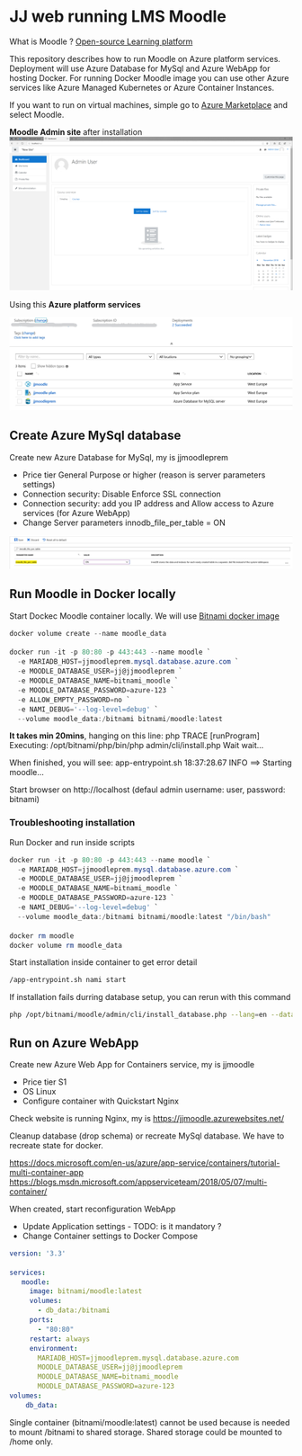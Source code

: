 # JJ web running LMS Moodle

What is Moodle ? [Open-source Learning platform](https://moodle.org/)

This repository describes how to run Moodle on Azure platform services. Deployment will use Azure Database for MySql and Azure WebApp for hosting Docker. For running Docker Moodle image you can use other Azure services like Azure Managed Kubernetes or Azure Container Instances.

If you want to run on virtual machines, simple go to [Azure Marketplace](https://azuremarketplace.microsoft.com/en-us/marketplace/apps/bitnami.moodle?tab=Overview) and select Moodle.

**Moodle Admin site** after installation
![Moodle Admin web](media/moodle-admin.png)

Using this **Azure platform services**

![Azure resources](media/azure-resources.jpg)

## Create Azure MySql database

Create new Azure Database for MySql, my is jjmoodleprem

- Price tier General Purpose or higher (reason is server parameters settings)
- Connection security: Disable Enforce SSL connection
- Connection security: add you IP address and Allow access to Azure services (for Azure WebApp)
- Change Server parameters innodb_file_per_table = ON

![mySql server settings](media/mysql-settings.jpg)

## Run Moodle in Docker locally

Start Dockec Moodle container locally. We will use [Bitnami docker image](https://github.com/bitnami/bitnami-docker-moodle#readme)

```powershell
docker volume create --name moodle_data

docker run -it -p 80:80 -p 443:443 --name moodle `
  -e MARIADB_HOST=jjmoodleprem.mysql.database.azure.com `
  -e MOODLE_DATABASE_USER=jj@jjmoodleprem `
  -e MOODLE_DATABASE_NAME=bitnami_moodle `
  -e MOODLE_DATABASE_PASSWORD=azure-123 `
  -e ALLOW_EMPTY_PASSWORD=no `
  -e NAMI_DEBUG='--log-level=debug' `
  --volume moodle_data:/bitnami bitnami/moodle:latest
```

**It takes min 20mins**, hanging on this line: php     TRACE [runProgram] Executing: /opt/bitnami/php/bin/php admin/cli/install.php
Wait wait...

When finished, you will see: app-entrypoint.sh 18:37:28.67 INFO  ==> Starting moodle...

Start browser on http://localhost (defaul admin username: user, password: bitnami)

### Troubleshooting installation

Run Docker and run inside scripts

```powershell
docker run -it -p 80:80 -p 443:443 --name moodle `
  -e MARIADB_HOST=jjmoodleprem.mysql.database.azure.com `
  -e MOODLE_DATABASE_USER=jj@jjmoodleprem `
  -e MOODLE_DATABASE_NAME=bitnami_moodle `
  -e MOODLE_DATABASE_PASSWORD=azure-123 `
  -e NAMI_DEBUG='--log-level=debug' `
  --volume moodle_data:/bitnami bitnami/moodle:latest "/bin/bash"

docker rm moodle
docker volume rm moodle_data
```

Start installation inside container to get error detail

``` bash
/app-entrypoint.sh nami start
```

If installation fails durring database setup, you can rerun with this command

``` bash
php /opt/bitnami/moodle/admin/cli/install_database.php --lang=en --dataroot=/bitnami/moodle/moodledata --dbtype=mariadb --dbhost=jjmoodleprem.mysql.database.azure.com --dbport=3306 --dbname=bitnami_moodle --dbuser=jj@jjmoodleprem --dbpass=azure-123 --adminuser=user --adminpass=bitnami --adminemail=user@example.com --fullname="New Site" --shortname="New Site" --non-interactive --allow-unstable --agree-license
```

## Run on Azure WebApp

Create new Azure Web App for Containers service, my is jjmoodle

- Price tier S1
- OS Linux
- Configure container with Quickstart Nginx

Check website is running Nginx, my is https://jjmoodle.azurewebsites.net/

Cleanup database (drop schema) or recreate MySql database. We have to recreate state for docker.

https://docs.microsoft.com/en-us/azure/app-service/containers/tutorial-multi-container-app
https://blogs.msdn.microsoft.com/appserviceteam/2018/05/07/multi-container/

When created, start reconfiguration WebApp

- Update Application settings - TODO: is it mandatory ?
- Change Container settings to Docker Compose

```yaml
version: '3.3'

services:
   moodle:
     image: bitnami/moodle:latest
     volumes:
       - db_data:/bitnami
     ports:
       - "80:80"
     restart: always
     environment:
       MARIADB_HOST=jjmoodleprem.mysql.database.azure.com
       MOODLE_DATABASE_USER=jj@jjmoodleprem
       MOODLE_DATABASE_NAME=bitnami_moodle
       MOODLE_DATABASE_PASSWORD=azure-123
volumes:
    db_data:
```

Single container (bitnami/moodle:latest) cannot be used because is needed to mount /bitnami to shared storage. Shared storage could be mounted to /home only.
